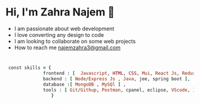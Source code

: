 # Hi, I'm Zahra Najem 👋



* I am passionate about web development
* I love converting any design to code 
* I am looking to collaborate on some web projects 
* How to reach me najemzahra3@gmail.com  
#
```ruby
 const skills = {
              frontend : [  Javascript, HTML, CSS, Mui, React Js, Redux, Bootstrap, tailwind],
              backend : [ Node/Express Js , Java, jee, spring boot ], 
              database :[ MongoDB , MySQl ] , 
              tools : [ Git/Githup, Postman, cpanel, eclipse, VScode, ], 
                 }  

``` 

